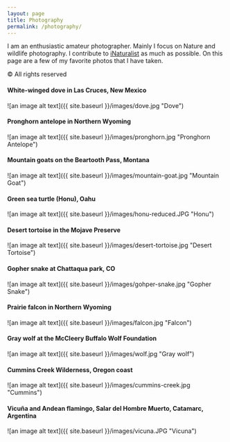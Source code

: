 ```yaml
---
layout: page
title: Photography
permalink: /photography/
---
```

I am an enthusiastic amateur photographer. Mainly I focus on Nature and wildlife photography.
I contribute to [iNaturalist](https://www.inaturalist.org/observations?user_id=lukewheeler) as much as possible. 
On this page are a few of my favorite photos that I have taken. 

&copy; All rights reserved

#### White-winged dove in Las Cruces, New Mexico
![an image alt text]({{ site.baseurl }}/images/dove.jpg "Dove")

#### Pronghorn antelope in Northern Wyoming
![an image alt text]({{ site.baseurl }}/images/pronghorn.jpg "Pronghorn Antelope")

#### Mountain goats on the Beartooth Pass, Montana
![an image alt text]({{ site.baseurl }}/images/mountain-goat.jpg "Mountain Goat")

#### Green sea turtle (Honu), Oahu
![an image alt text]({{ site.baseurl }}/images/honu-reduced.JPG "Honu")

#### Desert tortoise in the Mojave Preserve
![an image alt text]({{ site.baseurl }}/images/desert-tortoise.jpg "Desert Tortoise")

#### Gopher snake at Chattaqua park, CO
![an image alt text]({{ site.baseurl }}/images/gohper-snake.jpg "Gopher Snake")

#### Prairie falcon in Northern Wyoming
![an image alt text]({{ site.baseurl }}/images/falcon.jpg "Falcon")

#### Gray wolf at the McCleery Buffalo Wolf Foundation
![an image alt text]({{ site.baseurl }}/images/wolf.jpg "Gray wolf")

#### Cummins Creek Wilderness, Oregon coast
![an image alt text]({{ site.baseurl }}/images/cummins-creek.jpg "Cummins")

#### Vicuña and Andean flamingo, Salar del Hombre Muerto, Catamarc, Argentina
![an image alt text]({{ site.baseurl }}/images/vicuna.JPG "Vicuna")

